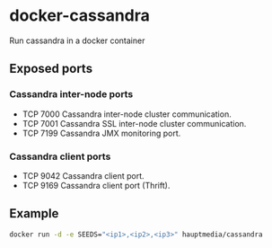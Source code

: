 # docker-cassandra

Run cassandra in a docker container

## Exposed ports

### Cassandra inter-node ports
* TCP   7000   Cassandra inter-node cluster communication.
* TCP   7001   Cassandra SSL inter-node cluster communication.
* TCP   7199   Cassandra JMX monitoring port.

### Cassandra client ports
* TCP   9042   Cassandra client port.
* TCP   9169   Cassandra client port (Thrift).

## Example

```bash
docker run -d -e SEEDS="<ip1>,<ip2>,<ip3>" hauptmedia/cassandra
```
